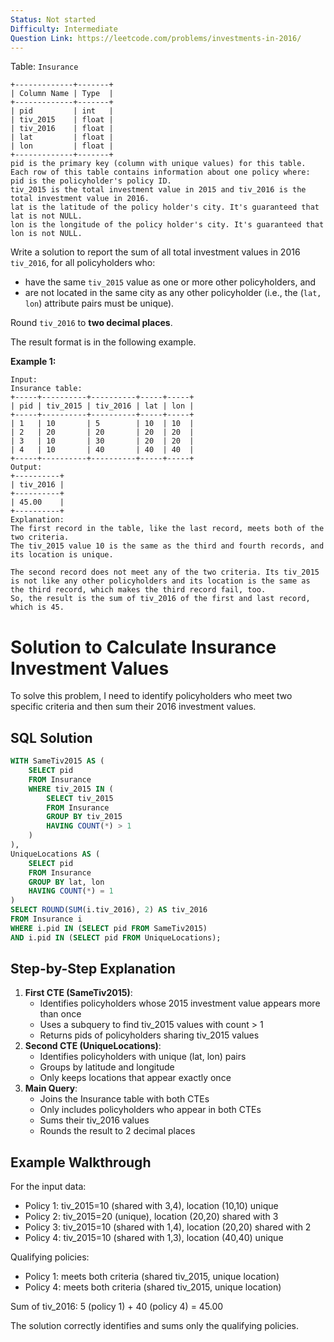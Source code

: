 ```yaml
---
Status: Not started
Difficulty: Intermediate
Question Link: https://leetcode.com/problems/investments-in-2016/
---
```

Table: `Insurance`

```Plain
+-------------+-------+
| Column Name | Type  |
+-------------+-------+
| pid         | int   |
| tiv_2015    | float |
| tiv_2016    | float |
| lat         | float |
| lon         | float |
+-------------+-------+
pid is the primary key (column with unique values) for this table.
Each row of this table contains information about one policy where:
pid is the policyholder's policy ID.
tiv_2015 is the total investment value in 2015 and tiv_2016 is the total investment value in 2016.
lat is the latitude of the policy holder's city. It's guaranteed that lat is not NULL.
lon is the longitude of the policy holder's city. It's guaranteed that lon is not NULL.
```

Write a solution to report the sum of all total investment values in 2016 `tiv_2016`, for all policyholders who:

- have the same `tiv_2015` value as one or more other policyholders, and
- are not located in the same city as any other policyholder (i.e., the (`lat, lon`) attribute pairs must be unique).

Round `tiv_2016` to **two decimal places**.

The result format is in the following example.

**Example 1:**

```Plain
Input:
Insurance table:
+-----+----------+----------+-----+-----+
| pid | tiv_2015 | tiv_2016 | lat | lon |
+-----+----------+----------+-----+-----+
| 1   | 10       | 5        | 10  | 10  |
| 2   | 20       | 20       | 20  | 20  |
| 3   | 10       | 30       | 20  | 20  |
| 4   | 10       | 40       | 40  | 40  |
+-----+----------+----------+-----+-----+
Output:
+----------+
| tiv_2016 |
+----------+
| 45.00    |
+----------+
Explanation:
The first record in the table, like the last record, meets both of the two criteria.
The tiv_2015 value 10 is the same as the third and fourth records, and its location is unique.

The second record does not meet any of the two criteria. Its tiv_2015 is not like any other policyholders and its location is the same as the third record, which makes the third record fail, too.
So, the result is the sum of tiv_2016 of the first and last record, which is 45.
```

# Solution to Calculate Insurance Investment Values

To solve this problem, I need to identify policyholders who meet two specific criteria and then sum their 2016 investment values.

## SQL Solution

```SQL
WITH SameTiv2015 AS (
    SELECT pid
    FROM Insurance
    WHERE tiv_2015 IN (
        SELECT tiv_2015
        FROM Insurance
        GROUP BY tiv_2015
        HAVING COUNT(*) > 1
    )
),
UniqueLocations AS (
    SELECT pid
    FROM Insurance
    GROUP BY lat, lon
    HAVING COUNT(*) = 1
)
SELECT ROUND(SUM(i.tiv_2016), 2) AS tiv_2016
FROM Insurance i
WHERE i.pid IN (SELECT pid FROM SameTiv2015)
AND i.pid IN (SELECT pid FROM UniqueLocations);
```

## Step-by-Step Explanation

1. **First CTE (SameTiv2015)**:
    - Identifies policyholders whose 2015 investment value appears more than once
    - Uses a subquery to find tiv_2015 values with count > 1
    - Returns pids of policyholders sharing tiv_2015 values
2. **Second CTE (UniqueLocations)**:
    - Identifies policyholders with unique (lat, lon) pairs
    - Groups by latitude and longitude
    - Only keeps locations that appear exactly once
3. **Main Query**:
    - Joins the Insurance table with both CTEs
    - Only includes policyholders who appear in both CTEs
    - Sums their tiv_2016 values
    - Rounds the result to 2 decimal places

## Example Walkthrough

For the input data:

- Policy 1: tiv_2015=10 (shared with 3,4), location (10,10) unique
- Policy 2: tiv_2015=20 (unique), location (20,20) shared with 3
- Policy 3: tiv_2015=10 (shared with 1,4), location (20,20) shared with 2
- Policy 4: tiv_2015=10 (shared with 1,3), location (40,40) unique

Qualifying policies:

- Policy 1: meets both criteria (shared tiv_2015, unique location)
- Policy 4: meets both criteria (shared tiv_2015, unique location)

Sum of tiv_2016: 5 (policy 1) + 40 (policy 4) = 45.00

The solution correctly identifies and sums only the qualifying policies.